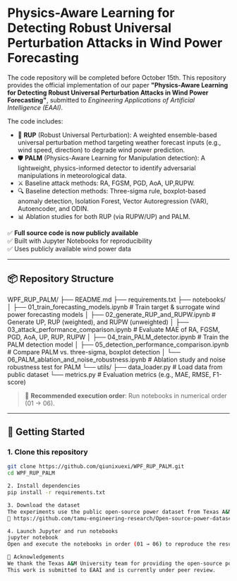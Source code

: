 # Physics-Aware Learning for Detecting Robust Universal Perturbation Attacks in Wind Power Forecasting
The code repository will be completed before October 15th.
This repository provides the official implementation of our paper **"Physics-Aware Learning for Detecting Robust Universal Perturbation Attacks in Wind Power Forecasting"**, submitted to *Engineering Applications of Artificial Intelligence (EAAI)*.

The code includes:
- 🎯 **RUP** (Robust Universal Perturbation): A weighted ensemble-based universal perturbation method targeting weather forecast inputs (e.g., wind speed, direction) to degrade wind power prediction.
- 🛡️ **PALM** (Physics-Aware Learning for Manipulation detection): A lightweight, physics-informed detector to identify adversarial manipulations in meteorological data.
- ⚔️ Baseline attack methods: RA, FGSM, PGD, AoA, UP,RUPW.
- 🔍 Baseline detection methods: Three-sigma rule, boxplot-based anomaly detection, Isolation Forest, Vector Autoregression (VAR), Autoencoder, and ODIN.
- 📊 Ablation studies for both RUP (via RUPW/UP) and PALM.

✅ **Full source code is now publicly available**  
✅ Built with Jupyter Notebooks for reproducibility  
✅ Uses publicly available wind power data

---

## 📦 Repository Structure
WPF_RUP_PALM/
├── README.md
├── requirements.txt
├── notebooks/
│   ├── 01_train_forecasting_models.ipynb          # Train target & surrogate wind power forecasting models
│   ├── 02_generate_RUP_and_RUPW.ipynb             # Generate UP, RUP (weighted), and RUPW (unweighted)
│   ├── 03_attack_performance_comparison.ipynb     # Evaluate MAE of RA, FGSM, PGD, AoA, UP, RUP, RUPW
│   ├── 04_train_PALM_detector.ipynb               # Train the PALM detection model
│   ├── 05_detection_performance_comparison.ipynb  # Compare PALM vs. three-sigma, boxplot detection
│   └── 06_PALM_ablation_and_noise_robustness.ipynb # Ablation study and noise robustness test for PALM
└── utils/
    ├── data_loader.py                             # Load data from public dataset
    └── metrics.py                                 # Evaluation metrics (e.g., MAE, RMSE, F1-score)


> 🔁 **Recommended execution order**: Run notebooks in numerical order (01 → 06).

---

## 🚀 Getting Started

### 1. Clone this repository
```bash
git clone https://github.com/qiunixuexi/WPF_RUP_PALM.git
cd WPF_RUP_PALM

2. Install dependencies
pip install -r requirements.txt

3. Download the dataset
The experiments use the public open-source power dataset from Texas A&M University:
🔗 https://github.com/tamu-engineering-research/Open-source-power-dataset

4. Launch Jupyter and run notebooks
jupyter notebook
Open and execute the notebooks in order (01 → 06) to reproduce the results in the paper.

🙏 Acknowledgements
We thank the Texas A&M University team for providing the open-source power dataset.
This work is submitted to EAAI and is currently under peer review.
